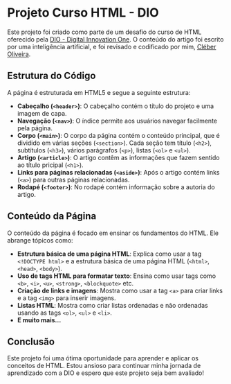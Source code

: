 # Projeto Curso HTML - DIO

Este projeto foi criado como parte de um desafio do curso de HTML oferecido pela [DIO - Digital Innovation One](https://www.dio.me). O conteúdo do artigo foi escrito por uma inteligência artificial, e foi revisado e codificado por mim, [Cléber Oliveira](https://www.dio.me/users/jcleberlo).

## Estrutura do Código

A página é estruturada em HTML5 e segue a seguinte estrutura:

- **Cabeçalho (`<header>`)**: O cabeçalho contém o título do projeto e uma imagem de capa.
- **Navegação (`<nav>`)**: O índice permite aos usuários navegar facilmente pela página.
- **Corpo (`<main>`)**: O corpo da página contém o conteúdo principal, que é dividido em várias seções (`<section>`). Cada seção tem título (`<h2>`), subtítulos (`<h3>`), vários parágrafos (`<p>`), listas (`<ol>` e `<ul>`).
- **Artigo (`<article>`)**: O artigo contêm as informações que fazem sentido ao título pricipal (`<h1>`).
- **Links para páginas relacionadas (`<aside>`)**: Após o artigo contém links (`<a>`) para outras páginas relacionadas.
- **Rodapé (`<footer>`)**: No rodapé contém informação sobre a autoria do artigo.

## Conteúdo da Página

O conteúdo da página é focado em ensinar os fundamentos do HTML. Ele abrange tópicos como:

- **Estrutura básica de uma página HTML**: Explica como usar a tag `<!DOCTYPE html>` e a estrutura básica de uma página HTML (`<html>`, `<head>`, `<body>`).
- **Uso de tags HTML para formatar texto**: Ensina como usar tags como `<b>`, `<i>`, `<u>`, `<strong>`, `<blockquote>` etc.
- **Criação de links e imagens**: Mostra como usar a tag `<a>` para criar links e a tag `<img>` para inserir imagens.
- **Listas HTML**: Mostra como criar listas ordenadas e não ordenadas usando as tags `<ol>`, `<ul>` e `<li>`.
- **E muito mais...**

## Conclusão

Este projeto foi uma ótima oportunidade para aprender e aplicar os conceitos de HTML. Estou ansioso para continuar minha jornada de aprendizado com a DIO e espero que este projeto seja bem avaliado!


